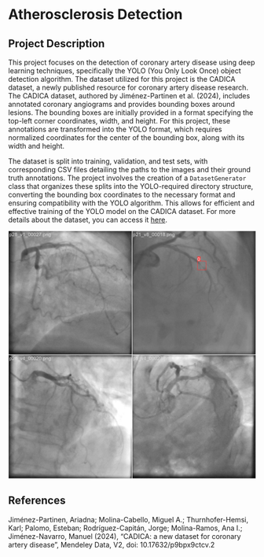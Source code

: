 # Atherosclerosis Detection

## Project Description

This project focuses on the detection of coronary artery disease using deep learning techniques, specifically the YOLO (You Only Look Once) object detection algorithm. The dataset utilized for this project is the CADICA dataset, a newly published resource for coronary artery disease research. The CADICA dataset, authored by Jiménez-Partinen et al. (2024), includes annotated coronary angiograms and provides bounding boxes around lesions. The bounding boxes are initially provided in a format specifying the top-left corner coordinates, width, and height. For this project, these annotations are transformed into the YOLO format, which requires normalized coordinates for the center of the bounding box, along with its width and height.

The dataset is split into training, validation, and test sets, with corresponding CSV files detailing the paths to the images and their ground truth annotations. The project involves the creation of a `DatasetGenerator` class that organizes these splits into the YOLO-required directory structure, converting the bounding box coordinates to the necessary format and ensuring compatibility with the YOLO algorithm. This allows for efficient and effective training of the YOLO model on the CADICA dataset. For more details about the dataset, you can access it [here](https://data.mendeley.com/datasets/p9bpx9ctcv/2).


<p align="center">
  <img src="figures/informative/train_batch1.jpg" width="600" title="Peek">
</p>

## References
Jiménez-Partinen, Ariadna; Molina-Cabello, Miguel A.; Thurnhofer-Hemsi, Karl; Palomo, Esteban; Rodríguez-Capitán, Jorge; Molina-Ramos, Ana I.; Jiménez-Navarro, Manuel (2024), “CADICA: a new dataset for coronary artery disease”, Mendeley Data, V2, doi: 10.17632/p9bpx9ctcv.2
